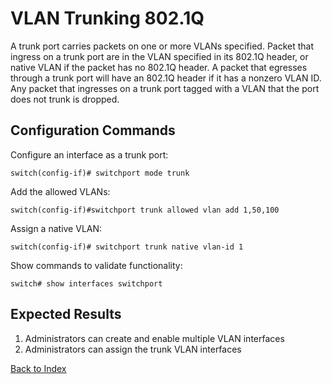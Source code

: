 # VLAN Trunking 802.1Q

A trunk port carries packets on one or more VLANs specified. Packet that ingress on a trunk port are in the VLAN specified in its 802.1Q header, or native VLAN if the packet has no 802.1Q header. A packet that egresses through a trunk port will have an 802.1Q header if it has a nonzero VLAN ID. Any packet that ingresses on a trunk port tagged with a VLAN that the port does not trunk is dropped.

## Configuration Commands

Configure an interface as a trunk port:

```
switch(config-if)# switchport mode trunk
```

Add the allowed VLANs:

```
switch(config-if)#switchport trunk allowed vlan add 1,50,100
```

Assign a native VLAN:

```
switch(config-if)# switchport trunk native vlan-id 1
```

Show commands to validate functionality:

```
switch# show interfaces switchport 
```

## Expected Results

1. Administrators can create and enable multiple VLAN interfaces
2. Administrators can assign the trunk VLAN interfaces


[Back to Index](index.md)



